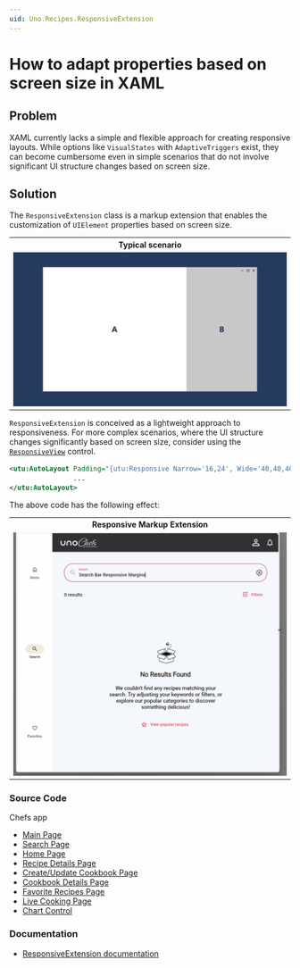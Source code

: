 ```yaml
---
uid: Uno.Recipes.ResponsiveExtension
---
```


# How to adapt properties based on screen size in XAML

## Problem

XAML currently lacks a simple and flexible approach for creating responsive layouts. While options like `VisualStates` with `AdaptiveTriggers` exist, they can become cumbersome even in simple scenarios that do not involve significant UI structure changes based on screen size.

## Solution

The `ResponsiveExtension` class is a markup extension that enables the customization of `UIElement` properties based on screen size.

<table>
  <tr>
    <th>Typical scenario</th>
  </tr>
  <tr>
   <td><img src="../assets/responsiveview-sample.gif" width="800px" alt="ResponsiveView Scenario"/></td>
  </tr>
</table>

`ResponsiveExtension` is conceived as a lightweight approach to responsiveness. For more complex scenarios, where the UI structure changes significantly based on screen size, consider using the [`ResponsiveView`](xref:uno.recipes.responsiveview) control.

```xml
<utu:AutoLayout Padding="{utu:Responsive Narrow='16,24', Wide='40,40,40,24'}">
                ...
</utu:AutoLayout>
```

The above code has the following effect:
<table>
  <tr>
    <th>Responsive Markup Extension</th>
  </tr>
  <tr>
   <td><img src="../assets/responsiveextension-animated.gif" width="800px" alt="Responsive Extension Animation"/></td>
  </tr>
</table>

### Source Code

Chefs app
- [Main Page](https://github.com/unoplatform/uno.chefs/blob/main/src/Chefs/Views/MainPage.xaml#L44)
- [Search Page](https://github.com/unoplatform/uno.chefs/blob/main/src/Chefs/Views/SearchPage.xaml#L148)
- [Home Page](https://github.com/unoplatform/uno.chefs/blob/main/src/Chefs/Views/HomePage.xaml#L290)
- [Recipe Details Page](https://github.com/unoplatform/uno.chefs/blob/main/src/Chefs/Views/RecipeDetailsPage.xaml#L24)
- [Create/Update Cookbook Page](https://github.com/unoplatform/uno.chefs/blob/main/src/Chefs/Views/CreateUpdateCookbookPage.xaml#L161)
- [Cookbook Details Page](https://github.com/unoplatform/uno.chefs/blob/main/src/Chefs/Views/CookbookDetailPage.xaml#L123)
- [Favorite Recipes Page](https://github.com/unoplatform/uno.chefs/blob/main/src/Chefs/Views/FavoriteRecipesPage.xaml#L331)
- [Live Cooking Page](https://github.com/unoplatform/uno.chefs/blob/main/src/Chefs/Views/LiveCookingPage.xaml#L34)
- [Chart Control](https://github.com/unoplatform/uno.chefs/blob/main/src/Chefs/Views/Controls/ChartControl.xaml#L36)

### Documentation

- [ResponsiveExtension documentation](https://platform.uno/docs/articles/external/uno.toolkit.ui/doc/helpers/responsive-extension.html)